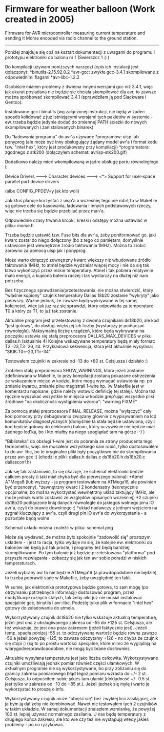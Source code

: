 # Firmware for weather balloon (Work created in 2005)

Firmware for AVR microcontroller measuring current temperature and sending it Morse encoded via radio channel to the ground station.

-------------------------------------------------------------------------------




Poniżej znajduje się coś na kształt dokumentacji z uwagami do programu
i prototypu elektroniki do balonu nr 1 (Świerszcz 1 :) )

Do kompilacji używam poniższych narzędzi (opis ich instalacji jest dołączony):
*binutils-2.15.92.0.2
*avr-gcc: zwykłe gcc-3.4.1 skompilowane z odpowiednimi flagami
*avr-libc-1.2.3

Osobiście miałem problemy z dwiema innymi wersjami gcc niż 3.4.1, więc jak
akurat posiadana nie będzie się chciała skompilować dla avr, to zawsze można
spróbować skompilować 3.4.1 (sprawdziłem ją pod Slackware i Gentoo).

Instalowane gcc i binutils (wg załączonej instrukcji, nie będą w żaden sposób
kolidować z już istniejącymi wersjami tych pakietów w systemie - ew. trzeba
będzie jedynie dodać do zmiennej PATH ścieżki do nowych skompilowanych
i zanistalowanych binarek)


Do "ładowania programu" do avr'a używam:
*programów: uisp lub ponyprog (ale może być inny obsługujący żądany model
 avr'a i format kodu tzw. "intel hex", który jest produkowany przy kompilacji)
*programatora: zgodnego z stk200 (dołączyłem schemat: avrisp-stk200.gif)

Dodatkowo należy mieć wkompilowaną w jądro obsługę portu równoległego i:

Device Drivers  --->  Character devices  --->
<*> Support for user-space parallel port device drivers

(albo CONFIG_PPDEV=y jak kto woli)


Jak ktoś planuje korzystać z uisp'a a wcześniej tego nie robił, to w Makefile
są gotowe cele do kasowania, ładowania i innych podstawowych rzeczy, więc nie
trzeba się będzie przebijać przez man'a.


Odpowiednie czasy trwania kropki, kreski i odstępy można ustawiać
w pliku: morse.h


Trzeba będzie ustawić tzw. Fuse bits dla avr'a, żeby poniformować go, jaki kwarc
został do niego dołączony (bo z tego co pamiętam, domyślnie ustawione jest
wewnętrzne źródło taktowania 1MHz). Można to zrobić zarówno za pomocą uisp
jak i ponyprog.


Może warto dołączyć zewnętrzny kwarc większy niż wbudowane źródło taktowania
1MHz, to atmel będzie wydzielał więcej mocy i nie da się tak łatwo wykończyć
przez niskie temperatury. Atmel i tak pobiera relatywnie mało energii, a kupiona
bateria raczej i tak wystarczy na dłużej niż nam potrzeba.


Bez fizycznego sprawdzenia/przetestowania, nie można stwierdzić, który "właśnie
kupiony" czujnik temperatury Dallas 18b20 zostanie "wykryty" jako pierwszy.
Ważne jednak, że zawsze będą wykrywane w tej samej kolejności, więc jak już raz
się sprawdzi, który odpowiada za temperature T0 a który za T1, to już tak
zostanie.


Aktualnie program jest przetestowany z dwoma czujnikami ds18b20, ale kod "jest
gotowy", do obsługi większej ich liczby (wystarczy je podłączać równolegle).
Maksymalną liczbę urządzeń, które będą wykrywane na początku ustawia się stałą
preprocesora DALLAS_MAX_DEVICES w pliku dallas.h (aktualnie 4)
Kolejne wskazywane temperatury będą miały format: T2=23,T3=26, itd.
Przykładowa sekwencja, która jest aktualnie wysyłana: "SKIK:T0=-23,T1=-34"


Testowałem czujniki w zakresie od -13 do +80 st. Celsjusza i działało :)


Zrobiłem stałą preprocesora SHOW_WARNINGS, która jeżeli zostanie zdefiniowana
w Makefile, to przy kompilacji zostaną pokazane ostrzeżenia ze wskazaniem miejsc
w kodzie, które mogą wymagać ustawienia np. po zmianie kwarcu, zmianie pinu
magistrali 1-wire itp. (w Makefile jest w komentarzu napisane, gdzie należy
wstawić definicję tej stałej). Można też ręcznie wyszukać wszystkie te miejsca
w kodzie grep'ując wszystkie pliki źródłowe "na okoliczność wystąpienia wzorca":
"warning FIXME"

Za pomocą stałej preprocesora FINAL_RELEASE, można "wyłączyć" cały kod pomocny
przy debugowaniu związany głównie z wypisywaniem na lcd komunikatów
diagnostycznych (domyślnie ta stała będzie ustawiona, czyli kod będzie gotowy
do elektroniki balonu, który oczywiście nie będzie miał żadnego lcd'ka,
bo i kto miałby na niego spoglądać tam na górze :-) )


"Biblioteka" do obsługi 1-wire jest do pobrania ze strony producenta tego
termometru, więc nie musiałem wszystkiego sam robić, tylko dostosowałem
to do avr-libc, bo te oryginalne pliki były początkowo nie do skompilowania
przez avr-gcc :) (chodzi o pliki: dallas.h dallas.c ds18b20.h ds18b20.c
dallasconf.h)


Jak się tak zastanowić, to się okazuje, że schemat elektroniki będzie całkiem
prosty (i taki miał chyba być dla pierwszego balona):
*Atmel ATMega8 (lub wyższy - ja program testowałem na ATMega16, ale powinien
 być przenośny),
*zewnętrzny kwarc i 2 kondensatry (teoretycznie opcjonalne, bo można wykorzystać
 wewnętrzny układ taktujący 1MHz, ale może jednak warto zostawić ze względów
 opisanych wcześniej)
*2 czujniki ds18b20 podłączone linią danych równolegle do jakiegoś wolnego pinu
 IO avr'a, czyli do prawie dowolnego :)
*układ nadawczy z jednym wejściem na sygnał kluczujący z avr'a, czyli drugi pin
 IO avr'a do wykorzystania - a pozostałe będą wolne

Schemat układu można znaleźć w pliku: schemat.png

Może się wydawać, że można było spokojnie "zadowolić się" prostszym układem -
i jest to racja, tylko wydaje mi się, że kolejne ew. elektroniki do balonów
nie będą już tak proste, i programy też będą bardziej skomplikowane. Po tym
balonie już będzie przetestowana "platforma" pod przyszłe rozwiązania -
zobaczy się jak ten avr sobie poradzi w niskich temperaturach.

Jeżeli wybrany avr to nie będzie ATMega16 (a prawdopodobnie nie będzie),
to trzeba poprawić stałe w Makefile, żeby uwzględnić ten fakt.

W sumie, jak elektronika prototypowa będzie gotowa, to sam mogę (po otrzymaniu
potrzebnych informacji) dostosować program, przez modyfikacje różnych stałych,
tak żeby nikt już nie musiał instalować specjalnie gcc, binutils i avr-libc.
Podeślę tylko plik w formacie "intel hex" gotowy do załadowania do atmela.


Wykorzystywany czujnik ds18b20 nie tylko wskazuje aktualną temperaturę, jeżeli
jest ona z obsługiwanego zakresu od -55 do +125 st. Celsjusza, ale też wskazuje,
że jest ona poza zakresem (jeżeli faktycznie jest). Jeżeli temp. spadła poniżej
-55 st. to odczytywana wartość będzie równa zawsze -56 a jeżeli powyżej +125,
to zawsze odczytamy +126 - no chyba że czujnik się stopi :) (są to po prostu
wartości specjalne, które mimo że wyglądają na wiarygodne/prawdopodobne, nie
mogą być brane dosłownie).

Aktualnie wysyłana temperatura jest jako liczba całkowita. Wykorzystywane
czujniki umożliwiają jednak pomiar również części ułamkowych. W aktualnym
programie nie są wykorzystywane, bo przy zbliżaniu się do granicy zakresu
pomiarowego błąd tegoż pomiaru wzrasta do +/- 2 st. Celsjusza, to odpuściłem
sobie jakies tam ułamki (dokładność +/- 0.5 st. jest tylko w zakresie od -10
do +85 st.). Jeżeli jednak się mylę i warto je wykorzystać to proszę o info.


Wykorzystywany czujnik może "obejść się" bez zwykłej linii zasilającej,
ale ja bym ją dał żeby nie kombinować. Nawet nie testowałem tych 2 czujników
w takim układzie. W samej dokumentacji znalazłem wzmiankę, że powyżej 100 st.
lepiej używać normalnego zasilania. U nas będą temperatury z drugiego końca
zakresu, ale kto wie czy też nie wystąpują wtedy jakieś problemy - po co
ryzykować.
